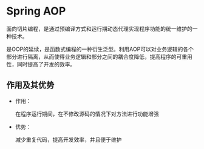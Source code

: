# Spring AOP

面向切片编程，是通过预编译方式和运行期动态代理实现程序功能的统一维护的一种技术。

是OOP的延续，是函数式编程的一种衍生泛型。利用AOP可以对业务逻辑的各个部分进行隔离，从而使得业务逻辑和部分之间的耦合度降低，提高程序的可重用性，同时提高了开发的效率。

## 作用及其优势

- 作用：

  在程序运行期间，在不修改源码的情况下对方法进行功能增强

- 优势：

   减少重复代码，提高开发效率，并且便于维护